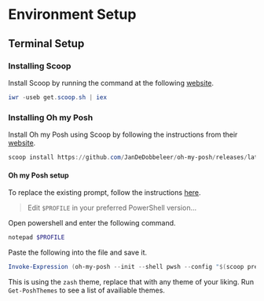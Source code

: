 # Environment Setup

## Terminal Setup

### Installing Scoop

Install Scoop by running the command at the following [website](https://scoop.sh/).
```powershell
iwr -useb get.scoop.sh | iex
```

### Installing Oh my Posh

Install Oh my Posh using Scoop by following the instructions from their [website](https://ohmyposh.dev/docs/installation#2-install-oh-my-posh).
```powershell
scoop install https://github.com/JanDeDobbeleer/oh-my-posh/releases/latest/download/oh-my-posh.json
```

#### Oh my Posh setup

To replace the existing prompt, follow the instructions [here](https://ohmyposh.dev/docs/installation#3-replace-your-existing-prompt).

> Edit `$PROFILE` in your preferred PowerShell version...

Open powershell and enter the following command.
```powershell
notepad $PROFILE
```
Paste the following into the file and save it.
```powershell
Invoke-Expression (oh-my-posh --init --shell pwsh --config "$(scoop prefix oh-my-posh)/themes/zash.omp.json")
```
This is using the `zash` theme, replace that with any theme of your liking. Run `Get-PoshThemes` to see a list of availiable themes.
